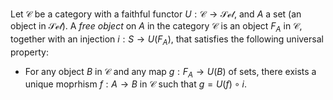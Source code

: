 Let $\mathcal{C}$ be a category with a faithful functor $U: \mathcal{C} \to \mathcal{Set}$, and $A$ a set (an object in $\mathcal{Set}$). A *free object* on $A$ in the category $\mathcal{C}$ is an object $F_A$ in $\mathcal{C}$, together with an injection $i: S \to U(F_A)$, that satisfies the following universal property:

- For any object $B$ in $\mathcal{C}$ and any map $g: F_A \to U(B)$ of sets, there exists a unique moprhism $f: A \to B$ in $\mathcal{C}$ such that $g = U(f) \circ i$.
